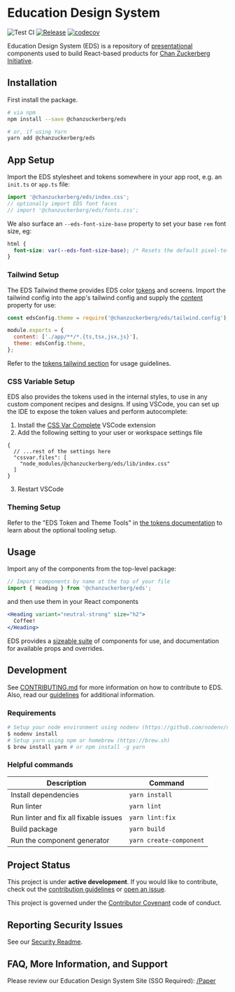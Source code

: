 # Education Design System

![Test CI](https://github.com/chanzuckerberg/edu-design-system/actions/workflows/test.yml/badge.svg) [![Release](https://github.com/chanzuckerberg/edu-design-system/actions/workflows/release.yml/badge.svg)](https://github.com/chanzuckerberg/edu-design-system/actions/workflows/release.yml) [![codecov](https://codecov.io/gh/chanzuckerberg/edu-design-system/branch/main/graph/badge.svg)](https://codecov.io/gh/chanzuckerberg/edu-design-system)

Education Design System (EDS) is a repository of [presentational](https://medium.com/@dan_abramov/smart-and-dumb-components-7ca2f9a7c7d0) components used to build React-based products for [Chan Zuckerberg Initiative](https://chanzuckerberg.com/education/).

## Installation

First install the package.

```bash
# via npm
npm install --save @chanzuckerberg/eds

# or, if using Yarn
yarn add @chanzuckerberg/eds
```

## App Setup

Import the EDS stylesheet and tokens somewhere in your app root, e.g. an `init.ts` or `app.ts` file:

```js
import '@chanzuckerberg/eds/index.css';
// optionally import EDS font faces
// import '@chanzuckerberg/eds/fonts.css';
```

We also surface an `--eds-font-size-base` property to set your base `rem` font size, eg:

```css
html {
  font-size: var(--eds-font-size-base); /* Resets the default pixel-to-rem ratio */
}
```

### Tailwind Setup

The EDS Tailwind theme provides EDS color [tokens][tokens] and screens. Import the tailwind config into the app's tailwind config and supply the [content](https://tailwindcss.com/docs/content-configuration) property for use:

```js
const edsConfig.theme = require('@chanzuckerberg/eds/tailwind.config');

module.exports = {
  content: ['./app/**/*.{ts,tsx,jsx,js}'],
  theme: edsConfig.theme,
};
```

Refer to the [tokens tailwind section][tokens] for usage guidelines.

[tokens]: https://chanzuckerberg.github.io/edu-design-system/?path=/docs/documentation-guidelines-tokens--docs

### CSS Variable Setup

EDS also provides the tokens used in the internal styles, to use in any custom component recipes and designs. If using VSCode, you can set up the IDE to expose the token values and perform autocomplete:

1. Install the [CSS Var Complete](https://marketplace.visualstudio.com/items?itemName=phoenisx.cssvar) VSCode extension
2. Add the following setting to your user or workspace settings file

```jsonc
{
  // ...rest of the settings here
  "cssvar.files": [
    "node_modules/@chanzuckerberg/eds/lib/index.css"
  ]
}
```
3. Restart VSCode


### Theming Setup

Refer to the "EDS Token and Theme Tools" in [the tokens documentation](https://chanzuckerberg.github.io/edu-design-system/?path=/docs/documentation-theming--docs) to learn about the optional tooling setup.


## Usage

Import any of the components from the top-level package:

```js
// Import components by name at the top of your file
import { Heading } from '@chanzuckerberg/eds';
```

and then use them in your React components

```jsx
<Heading variant="neutral-strong" size="h2">
  Coffee!
</Heading>
```

EDS provides a [sizeable suite](https://chanzuckerberg.github.io/edu-design-system/) of components for use, and documentation for available props and overrides.

## Development

See [CONTRIBUTING.md](./docs/CONTRIBUTING.md) for more information on how to contribute to EDS. Also, read our [guidelines](https://chanzuckerberg.github.io/edu-design-system/?path=/story/documentation-guidelines-code-guidelines--page) for additional information.

### Requirements

```bash
# Setup your node environment using nodenv (https://github.com/nodenv/nodenv)
$ nodenv install
# Setup yarn using npm or homebrew (https://brew.sh)
$ brew install yarn # or npm install -g yarn
```

### Helpful commands

| Description                           | Command                 |
| ------------------------------------- | ----------------------- |
| Install dependencies                  | `yarn install`          |
| Run linter                            | `yarn lint`             |
| Run linter and fix all fixable issues | `yarn lint:fix`         |
| Build package                         | `yarn build`            |
| Run the component generator           | `yarn create-component` |

## Project Status

This project is under **active development**. If you would like to contribute, check out the [contribution guidelines](./docs/CONTRIBUTING.md) or [open an issue](https://github.com/chanzuckerberg/edu-design-system/issues).

This project is governed under the [Contributor Covenant](https://www.contributor-covenant.org/) code of conduct.

## Reporting Security Issues

See our [Security Readme](https://github.com/chanzuckerberg/edu-design-system/blob/main/SECURITY.md).

## FAQ, More Information, and Support

Please review our Education Design System Site (SSO Required): [/Paper](https://eds.czi.design/0843bc428/p/581284-education-design-system)
